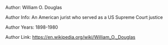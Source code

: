 Author: William O. Douglas

Author Info: An American jurist who served as a US Supreme Court justice

Author Years: 1898-1980

Author Link: https://en.wikipedia.org/wiki/William_O._Douglas
